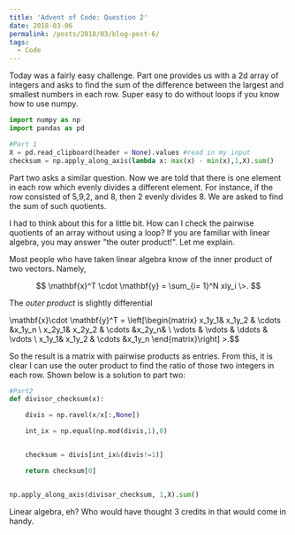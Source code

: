 ```yaml
---
title: 'Advent of Code: Question 2'
date: 2018-03-06
permalink: /posts/2018/03/blog-post-6/
tags:
  - Code
---
```


Today was a fairly easy challenge.  Part one provides us with a 2d array of integers and asks to find the sum of the difference between the largest and smallest numbers in each row.  Super easy to do without loops if you know how to use numpy.


```python
import numpy as np
import pandas as pd

#Part 1
X = pd.read_clipboard(header = None).values #read in my input
checksum = np.apply_along_axis(lambda x: max(x) - min(x),1,X).sum()

```

Part two asks a similar question.  Now we are told that there is one element in each row which evenly divides a different element.  For instance, if the row consisted of 5,9,2, and 8, then 2 evenly divides 8.  We are asked to find the sum of such quotients.

I had to think about this for a little bit.  How can I check the pairwise quotients of an array without using a loop?  If you are familiar with linear algebra, you may answer "the outer product!".  Let me explain.

Most people who have taken linear algebra know of the inner product of two vectors.  Namely,

$$ \mathbf{x}^T \cdot \mathbf{y} = \sum_{i= 1}^N xiy_i \>. $$


The *outer product* is slightly differential

$$ $$ \mathbf{x}\cdot \mathbf{y}^T = \left[\begin{matrix}
 x_1y_1& x_1y_2 & \cdots  &x_1y_n \\
 x_2y_1& x_2y_2 & \cdots  &x_2y_n&   \\
 \vdots & \vdots  & \ddots  & \vdots \\
  x_1y_1& x_1y_2 & \cdots  &x_1y_n
\end{matrix}\right] \>.$$

So the result is a matrix with pairwise products as entries.  From this, it is clear I can use the outer product to find the ratio of those two integers in each row.  Shown below is a solution to part two:


```python
#Part2
def divisor_checksum(x):

    divis = np.ravel(x/x[:,None])

    int_ix = np.equal(np.mod(divis,1),0)


    checksum = divis[int_ix&(divis!=1)]

    return checksum[0]


np.apply_along_axis(divisor_checksum, 1,X).sum()
```

Linear algebra, eh?  Who would have thought 3 credits in that would come in handy.
